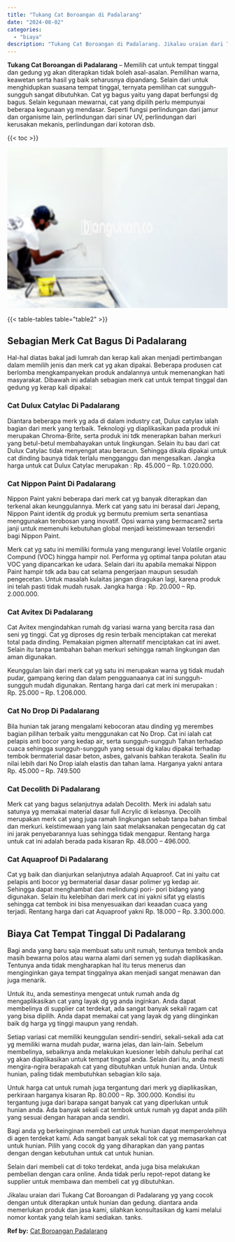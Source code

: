 ```yaml
---
title: "Tukang Cat Boroangan di Padalarang"
date: "2024-08-02"
categories: 
  - "biaya"
description: "Tukang Cat Boroangan di Padalarang. Jikalau uraian dari Tukang Cat Boroangan di Padalarang yg yang cocok dengan untuk diterapkan untuk hunian dan gedung. dia..."
---
```


**Tukang Cat Boroangan di Padalarang** – Memilih cat untuk tempat tinggal dan gedung yg akan diterapkan tidak boleh asal-asalan. Pemilihan warna, keawetan serta hasil yg baik seharusnya dipandang. Selain dari untuk menghidupkan suasana tempat tinggal, ternyata pemilihan cat sungguh-sungguh sangat dibutuhkan. Cat yg bagus yaitu yang dapat berfungsi dg bagus. Selain kegunaan mewarnai, cat yang dipilih perlu mempunyai beberapa kegunaan yg mendasar. Seperti fungsi perlindungan dari jamur dan organisme lain, perlindungan dari sinar UV, perlindungan dari kerusakan mekanis, perlindungan dari kotoran dsb.

{{< toc >}}

![Tukang Cat Boroangan di Padalarang](/images/jasa-cat-murah41.png)

{{< table-tables table="table2" >}}

## Sebagian Merk Cat Bagus Di Padalarang

Hal-hal diatas bakal jadi lumrah dan kerap kali akan menjadi pertimbangan dalam memilih jenis dan merk cat yg akan dipakai. Beberapa produsen cat berlomba mengkampanyekan produk andalannya untuk memenangkan hati masyarakat. Dibawah ini adalah sebagian merk cat untuk tempat tinggal dan gedung yg kerap kali dipakai:

### Cat Dulux Catylac Di Padalarang

Diantara beberapa merk yg ada di dalam industry cat, Dulux catylax ialah bagian dari merk yang terbaik. Teknologi yg diaplikasikan pada produk ini merupakan Chroma-Brite, serta produk ini tdk menerapkan bahan merkuri yang betul-betul membahayakan untuk lingkungan. Selain itu bau dari cat Dulux Catylac tidak menyengat atau beracun. Sehingga dikala dipakai untuk cat dinding baunya tidak terlalu mengganggu dan mengesalkan. Jangka harga untuk cat Dulux Catylac merupakan : Rp. 45.000 – Rp. 1.020.000.

### Cat Nippon Paint Di Padalarang

Nippon Paint yakni beberapa dari merk cat yg banyak diterapkan dan terkenal akan keunggulannya. Merk cat yang satu ini berasal dari Jepang, Nippon Paint identik dg produk yg bermutu premium serta senantiasa menggunakan terobosan yang inovatif. Opsi warna yang bermacam2 serta janji untuk memenuhi kebutuhan global menjadi keistimewaan tersendiri bagi Nippon Paint.

Merk cat yg satu ini memiliki formula yang mengurangi level Volatile organic Compund (VOC) hingga hampir nol. Performa yg optimal tanpa polutan atau VOC yang dipancarkan ke udara. Selain dari itu apabila memakai Nippon Paint hampir tdk ada bau cat selama pengerjaan maupun sesudah pengecetan. Untuk masalah kulaitas jangan diragukan lagi, karena produk ini telah pasti tidak mudah rusak. Jangka harga : Rp. 20.000 – Rp. 2.000.000.

### Cat Avitex Di Padalarang

Cat Avitex mengindahkan rumah dg variasi warna yang bercita rasa dan seni yg tinggi. Cat yg diproses dg resin terbaik menciptakan cat merekat total pada dinding. Pemakaian pigmen alternatif menciptakan cat ini awet. Selain itu tanpa tambahan bahan merkuri sehingga ramah lingkungan dan aman digunakan.

Keunggulan lain dari merk cat yg satu ini merupakan warna yg tidak mudah pudar, gampang kering dan dalam pengguanaanya cat ini sungguh-sungguh mudah digunakan. Rentang harga dari cat merk ini merupakan : Rp. 25.000 – Rp. 1.206.000.

### Cat No Drop Di Padalarang

Bila hunian tak jarang mengalami kebocoran atau dinding yg merembes bagian pilihan terbaik yaitu menggunakan cat No Drop. Cat ini ialah cat pelapis anti bocor yang kedap air, serta sungguh-sungguh Tahan terhadap cuaca sehingga sungguh-sungguh yang sesuai dg kalau dipakai terhadap tembok bermaterial dasar beton, asbes, galvanis bahkan terakota. Sealin itu nilai lebih dari No Drop ialah elastis dan tahan lama. Harganya yakni antara Rp. 45.000 – Rp. 749.500

### Cat Decolith Di Padalarang

Merk cat yang bagus selanjutnya adalah Decolith. Merk ini adalah satu satunya yg memakai material dasar full Acrylic di kelasnya. Decolih merupakan merk cat yang juga ramah lingkungan sebab tanpa bahan timbal dan merkuri. keistimewaan yang lain saat melaksanakan pengecatan dg cat ini jarak penyebarannya luas sehingga tidak mengapur. Rentang harga untuk cat ini adalah berada pada kisaran Rp. 48.000 – 496.000.

### Cat Aquaproof Di Padalarang

Cat yg baik dan dianjurkan selanjutnya adalah Aquaproof. Cat ini yaitu cat pelapis anti bocor yg bermaterial dasar dasar polimer yg kedap air. Sehingga dapat menghambat dan melindungi pori- pori bidang yang digunakan. Selain itu kelebihan dari merk cat ini yakni sifat yg elastis sehingga cat tembok ini bisa menyesuaikan dari keaadan cuaca yang terjadi. Rentang harga dari cat Aquaproof yakni Rp. 18.000 – Rp. 3.300.000.

## Biaya Cat Tempat Tinggal Di Padalarang

Bagi anda yang baru saja membuat satu unit rumah, tentunya tembok anda masih bewarna polos atau warna alami dari semen yg sudah diaplikasikan. Tentunya anda tidak mengharapkan hal itu terus menerus dan menginginkan gaya tempat tinggalnya akan menjadi sangat menawan dan juga menarik.

Untuk itu, anda semestinya mengecat untuk rumah anda dg mengaplikasikan cat yang layak dg yg anda inginkan. Anda dapat membelinya di supplier cat terdekat, ada sangat banyak sekali ragam cat yang bisa dipilih. Anda dapat memakai cat yang layak dg yang diinginkan baik dg harga yg tinggi maupun yang rendah.

Setiap variasi cat memiliki keunggulan sendiri-sendiri, sekali-sekali ada cat yg memiliki warna mudah pudar, warna jelas, dan lain-lain. Sebelum membelinya, sebaiknya anda melakukan kuesioner lebih dahulu perihal cat yg akan diaplikasikan untuk tempat tinggal anda. Selain dari itu, anda mesti mengira-ngira berapakah cat yang dibutuhkan untuk hunian anda. Untuk hunian, paling tidak membutuhkan sebagian kilo saja.

Untuk harga cat untuk rumah juga tergantung dari merk yg diaplikasikan, perkiraan harganya kisaran Rp. 80.000 – Rp. 300.000. Kondisi itu tergantung juga dari barapa sangat banyak cat yang diperlukan untuk hunian anda. Ada banyak sekali cat tembok untuk rumah yg dapat anda pilih yang sesuai dengan harapan anda sendiri.

Bagi anda yg berkeinginan membeli cat untuk hunian dapat memperolehnya di agen terdekat kami. Ada sangat banyak sekali tok cat yg memasarkan cat untuk hunian. Pilih yang cocok dg yang diharapkan dan yang pantas dengan dengan kebutuhan untuk cat untuk hunian.

Selain dari membeli cat di toko terdekat, anda juga bisa melakukan pembelian dengan cara online. Anda tidak perlu repot-repot datang ke supplier untuk membawa dan membeli cat yg dibutuhkan.

Jikalau uraian dari Tukang Cat Boroangan di Padalarang yg yang cocok dengan untuk diterapkan untuk hunian dan gedung. diantara anda memerlukan produk dan jasa kami, silahkan konsultasikan dg kami melalui nomor kontak yang telah kami sediakan. tanks.

**Ref by:** [Cat Boroangan Padalarang](https://id.wikipedia.org/wiki/Cat)
